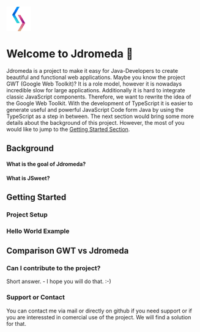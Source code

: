 ![alt text](https://github.com/Jdromeda/Jdromeda.github.io/raw/master/logos/logo_small.png "Jdromeda Logo")
# Welcome to Jdromeda :camel:
Jdromeda is a project to make it easy for Java-Developers to create beautiful and functional web applications. Maybe you know the project GWT (Google Web Toolkit)? It is a role model, however it is nowadays incredible slow for large applications. Additionally it is hard to integrate classic JavaScript components. Therefore, we want to rewrite the idea of the Google Web Toolkit. With the development of TypeScript it is easier to generate useful and powerful JavaScript Code form Java by using the TypeScript as a step in between. The next section would bring some more details about the background of this project. However, the most of you would like to jump to the [Getting Started Section](#getting-started).

## Background
#### What is the goal of Jdromeda?
#### What is JSweet? 

## Getting Started

### Project Setup

### Hello World Example


## Comparison GWT vs Jdromeda

### Can I contribute to the project?
Short answer. - I hope you will do that. :-)
### Support or Contact
You can contact me via mail or directly on github if you need support or if you are interessted in comercial use of the project. We will find a solution for that. 
